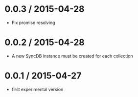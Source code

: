 0.0.3 / 2015-04-28
==================

* Fix promise resolving

0.0.2 / 2015-04-28
==================

* A new SyncDB instance must be created for each collection

0.0.1 / 2015-04-27
==================

* first experimental version
